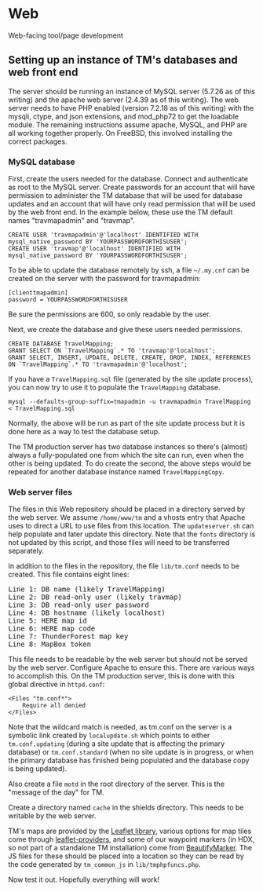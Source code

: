 # Web
Web-facing tool/page development

## Setting up an instance of TM's databases and web front end

The server should be running an instance of MySQL server (5.7.26 as of this writing) and the apache web server (2.4.39 as of this writing).  The web server needs to have PHP enabled (version 7.2.18 as of this writing) with the mysqli, ctype, and json extensions, and mod_php72 to get the loadable module.  The remaining instructions assume apache, MySQL, and PHP are all working together properly.  On FreeBSD, this involved installing the correct packages.

### MySQL database

First, create the users needed for the database.  Connect and authenticate as root to the MySQL server.  Create passwords for an account that will have permission to administer the TM database that will be used for database updates and an account that will have only read permission that will be used by the web front end.  In the example below, these use the TM default names "travmapadmin" and "travmap".

```
CREATE USER 'travmapadmin'@'localhost' IDENTIFIED WITH mysql_native_password BY 'YOURPASSWORDFORTHISUSER';
CREATE USER 'travmap'@'localhost' IDENTIFIED WITH mysql_native_password BY 'YOURPASSWORDFORTHISUSER';
```

To be able to update the database remotely by ssh, a file `~/.my.cnf` can be created on the server with the password for travmapadmin:

```
[clienttmapadmin]
password = YOURPASSWORDFORTHISUSER
```

Be sure the permissions are 600, so only readable by the user.

Next, we create the database and give these users needed permissions.

```
CREATE DATABASE TravelMapping;
GRANT SELECT ON `TravelMapping`.* TO 'travmap'@'localhost';
GRANT SELECT, INSERT, UPDATE, DELETE, CREATE, DROP, INDEX, REFERENCES ON `TravelMapping`.* TO 'travmapadmin'@'localhost';
```

If you have a `TravelMapping.sql` file (generated by the site update process), you can now try to use it to populate the `TravelMapping` database. 

```
mysql --defaults-group-suffix=tmapadmin -u travmapadmin TravelMapping < TravelMapping.sql
```

Normally, the above will be run as part of the site update process but it is done here as a way to test the database setup.

The TM production server has two database instances so there's (almost) always a fully-populated one from which the site can run, even when the other is being updated.  To do create the second, the above steps would be repeated for another database instance named `TravelMappingCopy`.

### Web server files

The files in this Web repository should be placed in a directory served by the web server.  We assume `/home/www/tm` and a vhosts entry that Apache uses to direct a URL to use files from this location.  The `updateserver.sh` can help populate and later update this directory.  Note that the `fonts` directory is not updated by this script, and those files will need to be transferred separately.

In addition to the files in the repository, the file `lib/tm.conf` needs to be created.  This file contains eight lines:

<pre>
Line 1: DB name (likely TravelMapping)
Line 2: DB read-only user (likely travmap)
Line 3: DB read-only user password
Line 4: DB hostname (likely localhost)
Line 5: HERE map id
Line 6: HERE map code
Line 7: ThunderForest map key
Line 8: MapBox token
</pre>

This file needs to be readable by the web server but should not be served by the web server.  Configure Apache to ensure this.  There are various ways to accomplish this.  On the TM production server, this is done with this global directive in `httpd.conf`:

```
<Files "tm.conf*">
    Require all denied
</Files>
```

Note that the wildcard match is needed, as tm.conf on the server is a symbolic link created by `localupdate.sh` which points to either `tm.conf.updating` (during a site update that is affecting the primary database) or `tm.conf.standard` (when no site update is in progress, or when the primary database has finished being populated and the database copy is being updated).

Also create a file `motd` in the root directory of the server.  This is the "message of the day" for TM.

Create a directory named `cache` in the shields directory.  This needs to be writable by the web server.

TM's maps are provided by the [Leaflet library](https://leafletjs.com/), various options for map tiles come through [leaflet-providers](https://github.com/leaflet-extras/leaflet-providers), and some of our waypoint markers (in HDX, so not part of a standalone TM installation) come from [BeautifyMarker](https://github.com/marslan390/BeautifyMarker).  The JS files for these should be placed into a location so they can be read by the code generated by `tm_common_js` in `lib/tmphpfuncs.php`.

Now test it out.  Hopefully everything will work!
